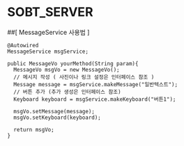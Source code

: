 # SOBT_SERVER


##[ MessageService 사용법 ]
<pre><code>@Autowired
MessageService msgService;

public MessageVo yourMethod(String param){
  MessageVo msgVo = new MessageVo();
  // 메시지 작성 ( 사진이나 링크 설정은 인터페이스 참조 )
  Message message = msgService.makeMessage("일반텍스트");
  // 버튼 추가 (추가 생성은 인터페이스 참조)
  Keyboard keyboard = msgService.makeKeyboard("버튼1");

  msgVo.setMessage(message);
  msgVo.setKeyboard(keyboard);

  return msgVo;
}
</code></pre>
